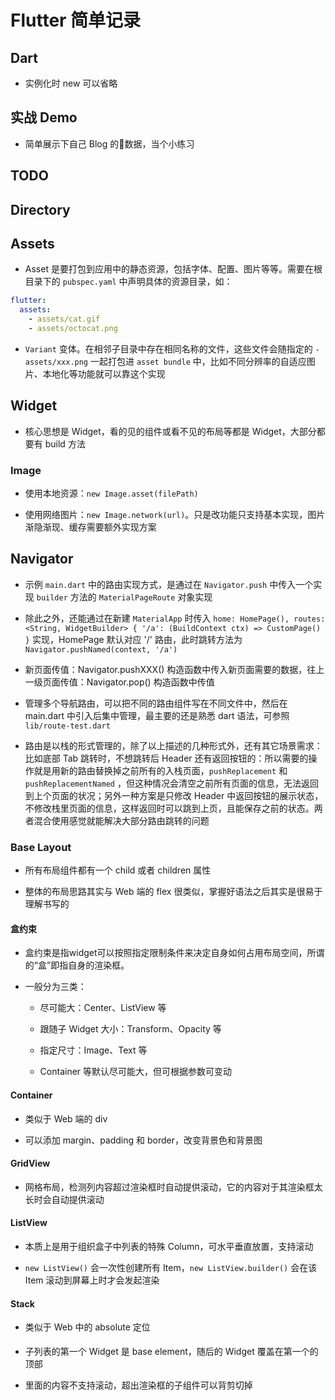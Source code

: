 # Flutter 简单记录

## Dart

+ 实例化时 new 可以省略

## 实战 Demo

+ 简单展示下自己 Blog 的数据，当个小练习

## TODO

## Directory

## Assets

+ Asset 是要打包到应用中的静态资源，包括字体、配置、图片等等。需要在根目录下的 `pubspec.yaml` 中声明具体的资源目录，如：

```yaml
flutter:
  assets:
    - assets/cat.gif
    - assets/octocat.png
```

+ `Variant` 变体。在相邻子目录中存在相同名称的文件，这些文件会随指定的 `- assets/xxx.png` 一起打包进 `asset bundle` 中，比如不同分辨率的自适应图片、本地化等功能就可以靠这个实现

## Widget

+ 核心思想是 Widget，看的见的组件或看不见的布局等都是 Widget，大部分都要有 build 方法

### Image

+ 使用本地资源：`new Image.asset(filePath)`

+ 使用网络图片：`new Image.network(url)`。只是改功能只支持基本实现，图片渐隐渐现、缓存需要额外实现方案

## Navigator

+ 示例 `main.dart` 中的路由实现方式，是通过在 `Navigator.push` 中传入一个实现 `builder` 方法的 `MaterialPageRoute` 对象实现

+ 除此之外，还能通过在新建 `MaterialApp` 时传入 `home: HomePage(), routes: <String, WidgetBuilder> { '/a': (BuildContext ctx) => CustomPage() }` 实现，HomePage 默认对应 '/' 路由，此时跳转方法为 `Navigator.pushNamed(context, '/a')`

+ 新页面传值：Navigator.pushXXX() 构造函数中传入新页面需要的数据，往上一级页面传值：Navigator.pop() 构造函数中传值

+ 管理多个导航路由，可以把不同的路由组件写在不同文件中，然后在 main.dart 中引入后集中管理，最主要的还是熟悉 dart 语法，可参照 `lib/route-test.dart`

+ 路由是以栈的形式管理的，除了以上描述的几种形式外，还有其它场景需求：比如底部 Tab 跳转时，不想跳转后 Header 还有返回按钮的：所以需要的操作就是用新的路由替换掉之前所有的入栈页面，`pushReplacement` 和 `pushReplacementNamed` ，但这种情况会清空之前所有页面的信息，无法返回到上个页面的状况；另外一种方案是只修改 Header 中返回按钮的展示状态，不修改栈里页面的信息，这样返回时可以跳到上页，且能保存之前的状态。两者混合使用感觉就能解决大部分路由跳转的问题

### Base Layout

+ 所有布局组件都有一个 child 或者 children 属性

+ 整体的布局思路其实与 Web 端的 flex 很类似，掌握好语法之后其实是很易于理解书写的

#### 盒约束

+ 盒约束是指widget可以按照指定限制条件来决定自身如何占用布局空间，所谓的“盒”即指自身的渲染框。

+ 一般分为三类：

  + 尽可能大：Center、ListView 等

  + 跟随子 Widget 大小：Transform、Opacity 等

  + 指定尺寸：Image、Text 等

  + Container 等默认尽可能大，但可根据参数可变动

#### Container

+ 类似于 Web 端的 div

+ 可以添加 margin、padding 和 border，改变背景色和背景图

#### GridView

+ 网格布局，检测列内容超过渲染框时自动提供滚动，它的内容对于其渲染框太长时会自动提供滚动

#### ListView

+ 本质上是用于组织盒子中列表的特殊 Column，可水平垂直放置，支持滚动

+ `new ListView()` 会一次性创建所有 Item，`new ListView.builder()` 会在该 Item 滚动到屏幕上时才会发起渲染

#### Stack

+ 类似于 Web 中的 absolute 定位

+ 子列表的第一个 Widget 是 base element，随后的 Widget 覆盖在第一个的顶部

+ 里面的内容不支持滚动，超出渲染框的子组件可以背剪切掉

